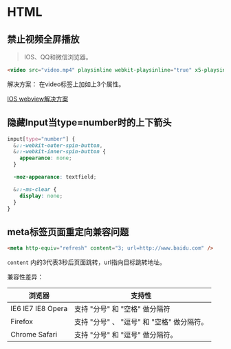 # HTML


## 禁止视频全屏播放

> IOS、QQ和微信浏览器。

``` html
<video src="video.mp4" playsinline webkit-playsinline="true" x5-playsinline></video>
```

解决方案： 在video标签上加如上3个属性。

[IOS webview解决方案](https://www.jianshu.com/p/37404ccfabe8)

## 隐藏Input当type=number时的上下箭头

``` scss
input[type="number"] {
  &::-webkit-outer-spin-button,
  &::-webkit-inner-spin-button {
    appearance: none;
  }

  -moz-appearance: textfield;

  &::-ms-clear {
    display: none;
  }
}
```

## meta标签页面重定向兼容问题

``` html
<meta http-equiv="refresh" content="3; url=http://www.baidu.com" />
```

`content` 内的3代表3秒后页面跳转，url指向目标跳转地址。

兼容性差异：

| 浏览器            | 支持性                                     |
| ----------------- | ------------------------------------------ |
| IE6 IE7 IE8 Opera | 支持 "分号" 和 "空格" 做分隔符             |
| Firefox           | 支持 "分号" 、 "逗号" 和 "空格" 做分隔符。 |
| Chrome Safari     | 支持 "分号" 和 "逗号" 做分隔符。           |


